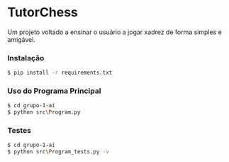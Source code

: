 # TutorChess
Um projeto voltado a ensinar o usuário a jogar xadrez de forma simples e amigável.

### Instalação
```sh
$ pip install -r requirements.txt
```

### Uso do Programa Principal
```sh
$ cd grupo-1-ai
$ python src\Program.py
```

### Testes
```sh
$ cd grupo-1-ai
$ python src\Program_tests.py -v
```